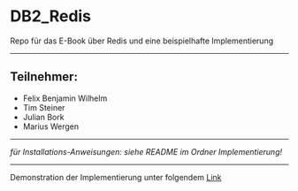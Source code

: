 # DB2_Redis
Repo für das E-Book über Redis und eine beispielhafte Implementierung

---

## Teilnehmer:
- Felix Benjamin Wilhelm
- Tim Steiner
- Julian Bork
- Marius Wergen

---

_für Installations-Anweisungen: siehe README im Ordner Implementierung!_

---

Demonstration der Implementierung unter folgendem [Link](https://youtu.be/VUJK2ILXU5g)

